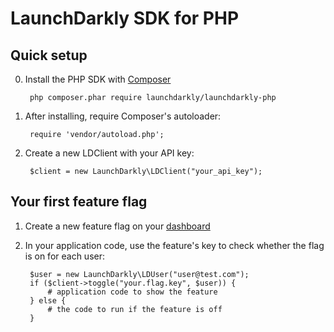 LaunchDarkly SDK for PHP
===========================

Quick setup
-----------

0. Install the PHP SDK with [Composer](https://getcomposer.org/)

        php composer.phar require launchdarkly/launchdarkly-php

1. After installing, require Composer's autoloader:

		require 'vendor/autoload.php';

2. Create a new LDClient with your API key:

        $client = new LaunchDarkly\LDClient("your_api_key");

Your first feature flag
-----------------------

1. Create a new feature flag on your [dashboard](https://app.launchdarkly.com)

2. In your application code, use the feature's key to check whether the flag is on for each user:

		$user = new LaunchDarkly\LDUser("user@test.com");
        if ($client->toggle("your.flag.key", $user)) {
            # application code to show the feature
        } else {
            # the code to run if the feature is off
        }